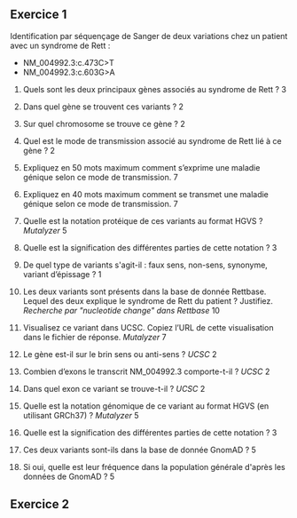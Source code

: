 ## Exercice 1
Identification par séquençage de Sanger de deux variations chez un patient avec un syndrome de Rett :
* NM_004992.3:c.473C>T
* NM_004992.3:c.603G>A

1. Quels sont les deux principaux gènes associés au syndrome de Rett ? 3
2. Dans quel gène se trouvent ces variants ? 2
3. Sur quel chromosome se trouve ce gène ? 2
4. Quel est le mode de transmission associé au syndrome de Rett lié à ce gène ? 2
5. Expliquez en 50 mots maximum comment s’exprime une maladie génique selon ce mode de transmission. 7
6. Expliquez en 40 mots maximum comment se transmet une maladie génique selon ce mode de transmission. 7

7. Quelle est la notation protéique de ces variants au format HGVS ? *Mutalyzer* 5
8. Quelle est la signification des différentes parties de cette notation ? 3
9. De quel type de variants s'agit-il : faux sens, non-sens, synonyme, variant d’épissage ? 1

10. Les deux variants sont présents dans la base de donnée Rettbase. Lequel des deux explique le syndrome de Rett du patient ? Justifiez. *Recherche par "nucleotide change" dans Rettbase* 10

11. Visualisez ce variant dans UCSC. Copiez l’URL de cette visualisation dans le fichier de réponse. *Mutalyzer* 7
12. Le gène est-il sur le brin sens ou anti-sens ? *UCSC* 2
13. Combien d’exons le transcrit NM_004992.3 comporte-t-il ? *UCSC* 2
14. Dans quel exon ce variant se trouve-t-il ? *UCSC* 2

15. Quelle est la notation génomique de ce variant au format HGVS (en utilisant GRCh37) ? *Mutalyzer* 5
16. Quelle est la signification des différentes parties de cette notation ? 3
17. Ces deux variants sont-ils dans la base de donnée GnomAD ? 5
17. Si oui, quelle est leur fréquence dans la population générale d'après les données de GnomAD ? 5

## Exercice 2
